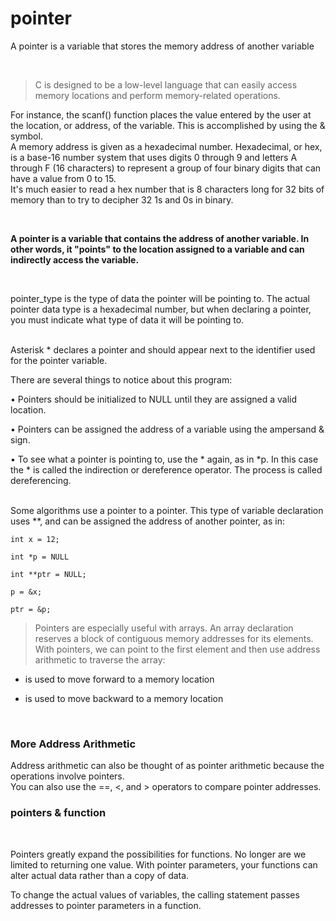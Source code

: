 # pointer

A pointer is a variable that stores the memory address of another variable

<br>

> C is designed to be a low-level language that can easily access memory locations and perform memory-related operations. 

For instance, the scanf() function places the value entered by the user at the location, or address, of the variable. This is accomplished by using the & symbol. 
<br>
A memory address is given as a hexadecimal number. Hexadecimal, or hex, is a base-16 number system that uses digits 0 through 9 and letters A through F (16 characters) to represent a group of four binary digits that can have a value from 0 to 15.
<br>
It's much easier to read a hex number that is 8 characters long for 32 bits of memory than to try to decipher 32 1s and 0s in binary.


<br>

**A pointer is a variable that contains the address of another variable. In other words, it "points" to the location assigned to a variable and can indirectly access the variable.**

<br>

pointer_type is the type of data the pointer will be pointing to. The actual pointer data type is a hexadecimal number, but when declaring a pointer, you must indicate what type of data it will be pointing to.

<br>
Asterisk * declares a pointer and should appear next to the identifier used for the pointer variable.

<br>

There are several things to notice about this program:

• Pointers should be initialized to NULL until they are assigned a valid location.

• Pointers can be assigned the address of a variable using the ampersand & sign.

• To see what a pointer is pointing to, use the * again, as in *p. In this case the * is called the indirection or dereference operator. The process is called dereferencing.

<br>
Some algorithms use a pointer to a pointer. This type of variable declaration uses **, and can be assigned the address of another pointer, as in:

```
int x = 12;

int *p = NULL

int **ptr = NULL;

p = &x;

ptr = &p;
```

> Pointers are especially useful with arrays. An array declaration reserves a block of contiguous memory addresses for its elements. With pointers, we can point to the first element and then use address arithmetic to traverse the array:

 + is used to move forward to a memory location

 - is used to move backward to a memory location

 <br>

 ### More Address Arithmetic 

 Address arithmetic can also be thought of as pointer arithmetic because the operations involve pointers.
 <br>
You can also use the ==, <, and > operators to compare pointer addresses.

### pointers & function

<br>


Pointers greatly expand the possibilities for functions. No longer are we limited to returning one value. With pointer parameters, your functions can alter actual data rather than a copy of data. 

To change the actual values of variables, the calling statement passes addresses to pointer parameters in a function. 

